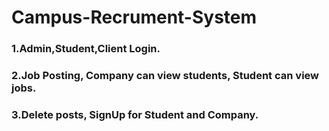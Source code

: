 # Campus-Recrument-System
### 1.Admin,Student,Client Login.
### 2.Job Posting, Company can view students, Student can view jobs.
### 3.Delete posts, SignUp for Student and Company.
